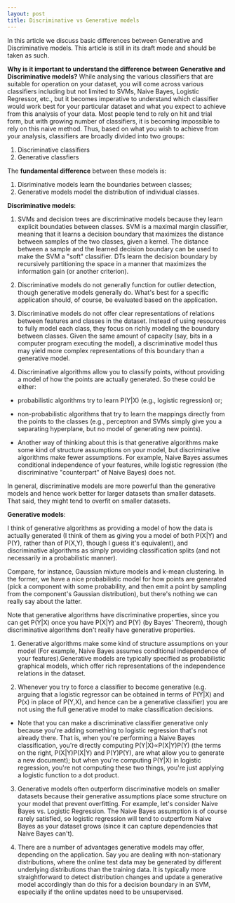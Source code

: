 ```yaml
---
layout: post
title: Discriminative vs Generative models
---
```


In this article we discuss basic differences between Generative and Discriminative models. This article is still in its draft mode and should be taken as such.

**Why is it important to understand the difference between Generative and Discriminative models?**
While analysing the various classifiers that are suitable for operation on your dataset, you will come across various classifiers including but not limited to SVMs, Naive Bayes, Logistic Regressor, etc., but it becomes imperative to understand which classifier would work best for your particular dataset and what you expect to achieve from this analysis of your data. Most people tend to rely on hit and trial form, but with growing number of classifiers, it is becoming impossible to rely on this naive method. Thus, based on what you wish to achieve from your analysis, classifiers are broadly divided into two groups:
1. Discriminative classifiers
2. Generative classfiers

The **fundamental difference** between these models is:
1. Disriminative models learn the boundaries between classes;
2. Generative models model the distribution of individual classes.

**Discriminative models**:

1. SVMs and decision trees are discriminative models because they learn explicit boundaties between classes. SVM is a maximal margin classifier, meaning that it learns a decision boundary that maximizes the distance between samples of the two classes, given a kernel. The distance between a sample and the learned decision boundary can be used to make the SVM a "soft" classifier. DTs learn the decision boundary by recursively partitioning the space in a manner that maximizes the information gain (or another criterion).

2. Discriminative models do not generally function for outlier detection, though generative models generally do. What's best for a specific application should, of course, be evaluated based on the application.

3. Discriminative models do not offer clear representations of relations between features and classes in the dataset. Instead of using resources to fully model each class, they focus on richly modeling the boundary between classes. Given the same amount of capacity (say, bits in a computer program executing the model), a discriminative model thus may yield more complex representations of this boundary than a generative model.

4. Discriminative algorithms allow you to classify points, without providing a model of how the points are actually generated. 
So these could be either:
 - probabilistic algorithms try to learn P(Y|X) (e.g., logistic regression) or;

 - non-probabilistic algorithms that try to learn the mappings directly from the points to the classes (e.g., perceptron and SVMs simply give you a separating hyperplane, but no model of generating new points).

 - Another way of thinking about this is that generative algorithms make some kind of structure assumptions on your model, but discriminative algorithms make fewer assumptions. For example, Naive Bayes assumes conditional independence of your features, while logistic regression (the discriminative "counterpart" of Naive Bayes) does not.

In general, discriminative models are more powerful than the generative models and hence work better for larger datasets than smaller datasets. That said, they might tend to overfit on smaller datasets.


**Generative models**:

I think of generative algorithms as providing a model of how the data is actually generated (I think of them as giving you a model of both P(X|Y) and P(Y), rather than of P(X,Y), though I guess it's equivalent), and discriminative algorithms as simply providing classification splits (and not necessarily in a probabilistic manner).

Compare, for instance, Gaussian mixture models and k-mean clustering. In the former, we have a nice probabilistic model for how points are generated (pick a component with some probability, and then emit a point by sampling from the component's Gaussian distribution), but there's nothing we can really say about the latter.

Note that generative algorithms have discriminative properties, since you can get P(Y|X) once you have P(X|Y) and P(Y) (by Bayes' Theorem), though discriminative algorithms don't really have generative properties.

1. Generative algorithms make some kind of structure assumptions on your model (For example, Naive Bayes assumes conditional independence of your features).Generative models are typically specified as probabilistic graphical models, which offer rich representations of the independence relations in the dataset.

2. Whenever you try to force a classifier to become generative (e.g. arguing that a logistic regressor can be obtained in terms of P(Y|X) and P(x) in place of P(Y,X), and hence can be a generative classifier) you are not using the full generative model to make classification decisions.
 - Note that you can make a discriminative classifier generative only because you're adding something to logistic regression that's not already there. That is, when you're performing a Naive Bayes classification, you're directly computing P(Y|X)∝P(X|Y)P(Y) (the terms on the right, P(X|Y)P(X|Y) and P(Y)P(Y), are what allow you to generate a new document); but when you're computing P(Y|X) in logistic regression, you're not computing these two things, you're just applying a logistic function to a dot product.


3. Generative models often outperform discriminative models on smaller datasets because their generative assumptions place some structure on your model that prevent overfitting. For example, let's consider Naive Bayes vs. Logistic Regression. The Naive Bayes assumption is of course rarely satisfied, so logistic regression will tend to outperform Naive Bayes as your dataset grows (since it can capture dependencies that Naive Bayes can't).

4. There are a number of advantages generative models may offer, depending on the application. Say you are dealing with non-stationary distributions, where the online test data may be generated by different underlying distributions than the training data. It is typically more straightforward to detect distribution changes and update a generative model accordingly than do this for a decision boundary in an SVM, especially if the online updates need to be unsupervised.
